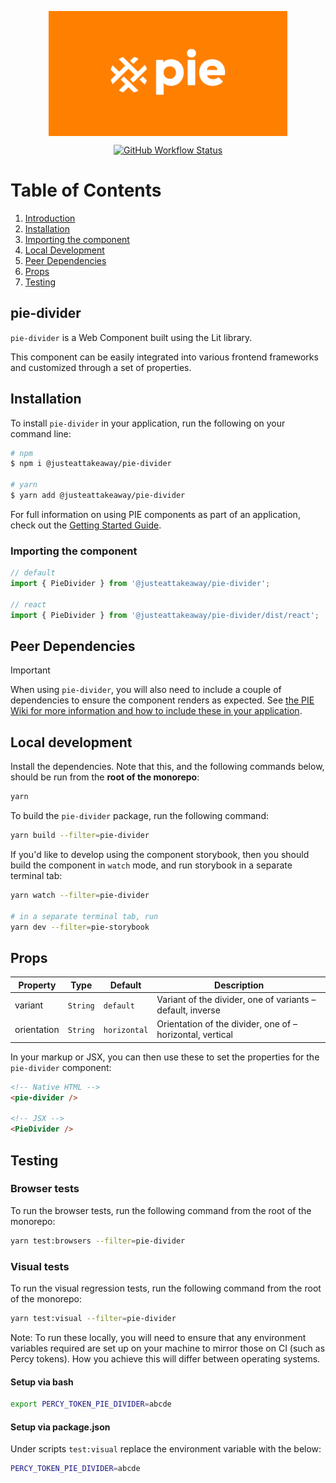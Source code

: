 <p align="center">
  <img align="center" src="../../../readme_image.png" height="200" alt="">
</p>

<p align="center">
  <a href="https://www.npmjs.com/@justeattakeaway/pie-divider">
    <img alt="GitHub Workflow Status" src="https://img.shields.io/npm/v/@justeattakeaway/pie-divider.svg">
  </a>
</p>

# Table of Contents

1. [Introduction](#pie-divider)
2. [Installation](#installation)
3. [Importing the component](#importing-the-component)
4. [Local Development](#local-development)
5. [Peer Dependencies](#peer-dependencies)
6. [Props](#props)
7. [Testing](#testing)


## pie-divider

`pie-divider` is a Web Component built using the Lit library.

This component can be easily integrated into various frontend frameworks and customized through a set of properties.


## Installation

To install `pie-divider` in your application, run the following on your command line:

```bash
# npm
$ npm i @justeattakeaway/pie-divider

# yarn
$ yarn add @justeattakeaway/pie-divider
```

For full information on using PIE components as part of an application, check out the [Getting Started Guide](https://github.com/justeattakeaway/pie/wiki/Getting-started-with-PIE-Web-Components).


### Importing the component

```js
// default
import { PieDivider } from '@justeattakeaway/pie-divider';

// react
import { PieDivider } from '@justeattakeaway/pie-divider/dist/react';
```


## Peer Dependencies

> [!IMPORTANT]
> When using `pie-divider`, you will also need to include a couple of dependencies to ensure the component renders as expected. See [the PIE Wiki for more information and how to include these in your application](https://github.com/justeattakeaway/pie/wiki/Getting-started-with-PIE-Web-Components#expected-dependencies).


## Local development

Install the dependencies. Note that this, and the following commands below, should be run from the **root of the monorepo**:

```bash
yarn
```

To build the `pie-divider` package, run the following command:

```bash
yarn build --filter=pie-divider
```

If you'd like to develop using the component storybook, then you should build the component in `watch` mode, and run storybook in a separate terminal tab:

```bash
yarn watch --filter=pie-divider

# in a separate terminal tab, run
yarn dev --filter=pie-storybook
```


## Props

| Property | Type | Default | Description |
|---|---|---|---|
| variant | `String` | `default` | Variant of the divider, one of variants – default, inverse |
| orientation | `String` | `horizontal` | Orientation of the divider, one of – horizontal, vertical |

In your markup or JSX, you can then use these to set the properties for the `pie-divider` component:

```html
<!-- Native HTML -->
<pie-divider />

<!-- JSX -->
<PieDivider />
```

## Testing

### Browser tests

To run the browser tests, run the following command from the root of the monorepo:

```bash
yarn test:browsers --filter=pie-divider
```

### Visual tests

To run the visual regression tests, run the following command from the root of the monorepo:

```bash
yarn test:visual --filter=pie-divider
```

Note: To run these locally, you will need to ensure that any environment variables required are set up on your machine to mirror those on CI (such as Percy tokens). How you achieve this will differ between operating systems.

#### Setup via bash

```bash
export PERCY_TOKEN_PIE_DIVIDER=abcde
```

#### Setup via package.json

Under scripts `test:visual` replace the environment variable with the below:

```bash
PERCY_TOKEN_PIE_DIVIDER=abcde
```
